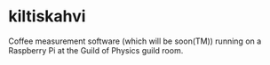 # kiltiskahvi
Coffee measurement software (which will be soon(TM)) running on a Raspberry Pi at the Guild of Physics guild room.
